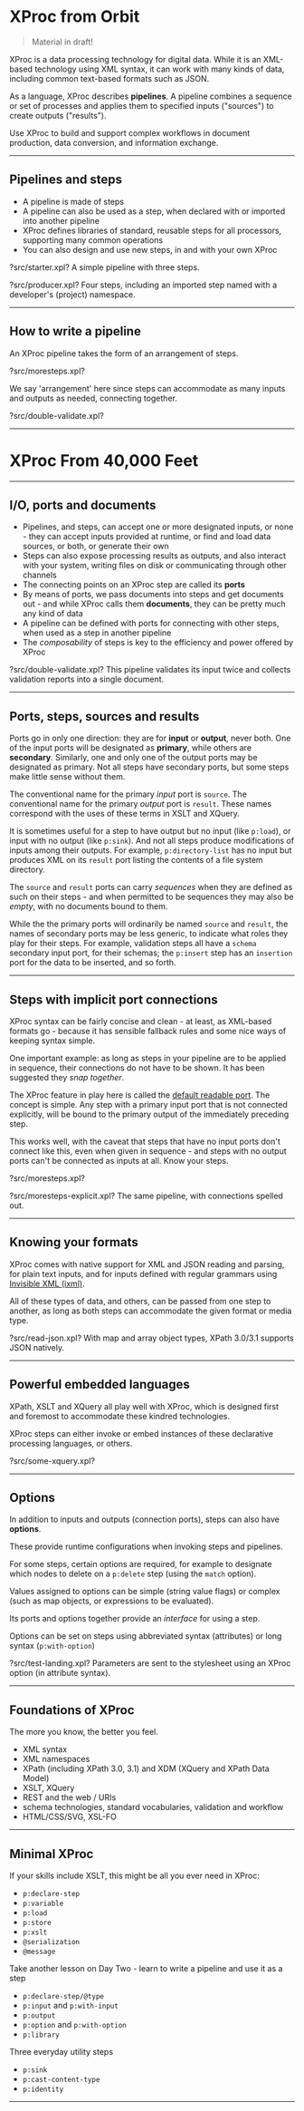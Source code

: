 # XProc from Orbit

> Material in draft!

XProc is a data processing technology for digital data. While it is an XML-based technology using XML syntax, it can work with many kinds of data, including common text-based formats such as JSON.

As a language, XProc describes **pipelines**. A pipeline combines a sequence or set of processes and applies them to specified inputs ("sources") to create outputs ("results").

Use XProc to build and support complex workflows in document production, data conversion, and information exchange.

---

## Pipelines and steps

- A pipeline is made of steps
- A pipeline can also be used as a step, when declared with or imported into another pipeline
- XProc defines libraries of standard, reusable steps for all processors, supporting many common operations
- You can also design and use new steps, in and with your own XProc

?src/starter.xpl? A simple pipeline with three steps.

?src/producer.xpl? Four steps, including an imported step named with a developer's (project) namespace.

---

## How to write a pipeline

An XProc pipeline takes the form of an arrangement of steps.

?src/moresteps.xpl?

We say 'arrangement' here since steps can accommodate as many inputs and outputs as needed, connecting together.

?src/double-validate.xpl?

---

# XProc From 40,000 Feet

---

## I/O, ports and documents

- Pipelines, and steps, can accept one or more designated inputs, or none - they can accept inputs provided at runtime, or find and load data sources, or both, or generate their own
- Steps can also expose processing results as outputs, and also interact with your system, writing files on disk or communicating through other channels
- The connecting points on an XProc step are called its **ports**
- By means of ports, we pass documents into steps and get documents out - and while XProc calls them **documents**, they can be pretty much any kind of data
- A pipeline can be defined with ports for connecting with other steps, when used as a step in another pipeline
- The *composability* of steps is key to the efficiency and power offered by XProc

?src/double-validate.xpl? This pipeline validates its input twice and collects validation reports into a single document.

---

## Ports, steps, sources and results

Ports go in only one direction: they are for **input** or **output**, never both. One of the input ports will be designated as **primary**, while others are **secondary**. Similarly, one and only one of the output ports may be designated as primary. Not all steps have secondary ports, but some steps make little sense without them.

The conventional name for the primary *input* port is `source`. The conventional name for the primary *output* port is `result`. These names correspond with the uses of these terms in XSLT and XQuery.

It is sometimes useful for a step to have output but no input (like `p:load`), or input with no output (like `p:sink`). And not all steps produce modifications of inputs among their outputs. For example, `p:directory-list` has no input but produces XML on its `result` port listing the contents of a file system directory.

The `source` and `result` ports can carry *sequences* when they are defined as such on their steps - and when permitted to be sequences they may also be *empty*, with no documents bound to them.

While the the primary ports will ordinarily be named `source` and `result`, the names of secondary ports may be less generic, to indicate what roles they play for their steps. For example, validation steps all have a `schema` secondary input port, for their schemas; the `p:insert` step has an `insertion` port for the data to be inserted, and so forth.

---

## Steps with implicit port connections

XProc syntax can be fairly concise and clean - at least, as XML-based formats go - because it has sensible fallback rules and some nice ways of keeping syntax simple.

One important example: as long as steps in your pipeline are to be applied in sequence, their connections do not have to be shown. It has been suggested they *snap together*.

The XProc feature in play here is called the [default readable port](https://spec.xproc.org/3.0/xproc/#connecting-the-drp). The concept is simple. Any step with a primary input port that is not connected explicitly, will be bound to the primary output of the immediately preceding step.

This works well, with the caveat that steps that have no input ports don't connect like this, even when given in sequence - and steps with no output ports can't be connected as inputs at all. Know your steps.

?src/moresteps.xpl?

?src/moresteps-explicit.xpl? The same pipeline, with connections spelled out.

---

## Knowing your formats

XProc comes with native support for XML and JSON reading and parsing, for plain text inputs, and for inputs defined with regular grammars using [Invisible XML (ixml)](https://invisiblexml.org).

All of these types of data, and others, can be passed from one step to another, as long as both steps can accommodate the given format or media type.

?src/read-json.xpl? With map and array object types, XPath 3.0/3.1 supports JSON natively. 

---

## Powerful embedded languages

XPath, XSLT and XQuery all play well with XProc, which is designed first and foremost to accommodate these kindred technologies.

XProc steps can either invoke or embed instances of these declarative processing languages, or others.

?src/some-xquery.xpl?

---

## Options

In addition to inputs and outputs (connection ports), steps can also have **options**.

These provide runtime configurations when invoking steps and pipelines.

For some steps, certain options are required, for example to designate which nodes to delete on a `p:delete` step (using the `match` option).

Values assigned to options can be simple (string value flags) or complex (such as map objects, or expressions to be evaluated).

Its ports and options together provide an *interface* for using a step.

Options can be set on steps using abbreviated syntax (attributes) or long syntax (`p:with-option`)

?src/test-landing.xpl? Parameters are sent to the stylesheet using an XProc option (in attribute syntax).

---

## Foundations of XProc

The more you know, the better you feel.

- XML syntax
- XML namespaces
- XPath (including XPath 3.0, 3.1) and XDM (XQuery and XPath Data Model)
- XSLT, XQuery
- REST and the web / URIs
- schema technologies, standard vocabularies, validation and workflow
- HTML/CSS/SVG, XSL-FO

---

## Minimal XProc

If your skills include XSLT, this might be all you ever need in XProc:

  - `p:declare-step`
  - `p:variable`
  - `p:load`
  - `p:store`
  - `p:xslt`
  - `@serialization`
  - `@message`

Take another lesson on Day Two - learn to write a pipeline and use it as a step

  - `p:declare-step/@type`
  - `p:input` and `p:with-input`
  - `p:output`
  - `p:option` and `p:with-option`
  - `p:library`

Three everyday utility steps

  - `p:sink`
  - `p:cast-content-type`
  - `p:identity`

---
